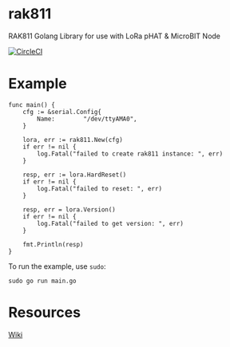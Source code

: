 # rak811
RAK811 Golang Library for use with LoRa pHAT &amp; MicroBIT Node

[![CircleCI](https://circleci.com/gh/calvernaz/rak811.svg?style=svg)](https://circleci.com/gh/calvernaz/rak811)

# Example

```
func main() {
	cfg := &serial.Config{
		Name:        "/dev/ttyAMA0",
	}

	lora, err := rak811.New(cfg)
	if err != nil {
		log.Fatal("failed to create rak811 instance: ", err)
	}

	resp, err := lora.HardReset()
	if err != nil {
		log.Fatal("failed to reset: ", err)
	}

	resp, err = lora.Version()
	if err != nil {
		log.Fatal("failed to get version: ", err)
	}

	fmt.Println(resp)
}
```

To run the example, use `sudo`:

	sudo go run main.go


# Resources

[Wiki](https://github.com/calvernaz/rak811/wiki/Development)